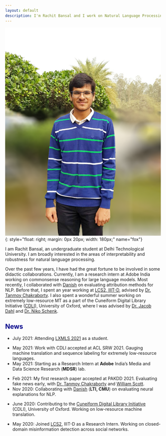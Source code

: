 ```yaml
---
layout: default
description: I'm Rachit Bansal and I work on Natural Language Processing. More details inside!
---
```


<!-- (comment) the image below can be found in img folder of this very project-->
![i_am_rachit](./img/people/me.png){: style="float: right; margin: 0px 20px; width: 180px;" name="fox"}


<!-- <a href= onMouseOver="document.readmore_1.src='/img/people/foxie.jpeg';" onMouseOut="document.readmore_1.src='/img/people/lena-min.png';">
<img src="/img/people/lena-min.png" name="readmore_1" width=204px height=240px></a> -->


I am Rachit Bansal, an undergraduate student at Delhi Technological University. I am broadly interested in the areas of interpretability and robustness for natural language processing.

Over the past few years, I have had the great fortune to be involved in some didactic collaborations. Currently, I am a research intern at Adobe India working on commonsense reasoning for large language models. Most recently, I collaborated with [Danish](https://www.cs.cmu.edu/~ddanish/]) on evaluating attribution methods for NLP. Before that, I spent an year working at [LCS2, IIIT-D](https://lcs2.iiitd.edu.in), advised by [Dr. Tanmoy Chakraborty](http://faculty.iiitd.ac.in/~tanmoy/). I also spent a wonderful summer working on extremely low-resource MT as a part of the Cuneiform Digital Library Initiative ([CDLI](https://cdli.ucla.edu/)), University of Oxford, where I was advised by [Dr. Jacob Dahl](https://www.wolfson.ox.ac.uk/person/jacob-dahl) and [Dr. Niko Schenk](https://www.english-linguistics.de/nschenk/).

## <span style="color:darkblue">News </span>

* July 2021:    Attending [LXMLS 2021](http://lxmls.it.pt/2021/) as a student.
<!-- * June 2021:    Volunteering at NAACL 2021. -->
* May 2021:     Work with CDLI accepted at ACL SRW 2021. Gauging machine translation and sequence labeling for extremely low-resource languages. 
* May 2021:     Starting as a Research Intern at **Adobe** India’s Media and Data Science Research (**MDSR**) lab.
<!-- * May 2021:     Volunteering at ICLR 2021. -->
* Feb 2021:     My first research paper accepted at PAKDD 2021. Evaluating fake news early, with [Dr. Tanmoy Chakraborty](http://faculty.iiitd.ac.in/~tanmoy/) and [William Scott](https://www.linkedin.com/in/williamscottp/).
* Nov 2020:     Collaborating with [Danish](https://www.cs.cmu.edu/~ddanish/) (**LTI, CMU**) on evaluating neural explanations for NLP.
<!-- * Nov 2020:     Volunteering at EMNLP 2020. -->
* June 2020:    Contributing to the [Cuneiform Digital Library Initiative](https://cdli.ucla.edu/) (CDLI), University of Oxford. Working on low-resource machine translation.
<!-- * June 2020:    Volunteering at ACL 2020. -->
* May 2020:     Joined [LCS2](http://lcs2.iiitd.edu.in/), IIIT-D as a Research Intern. Working on closed-domain misinformation detection across social networks.
<!-- * May 2019:     Serving as a Teaching Assistant for the Machine Learning course at Coding Blocks. With [Prateek](http://www.prateeknarang.com/) and [Manu](https://www.manuspillai.in/). -->
